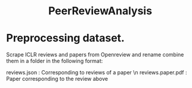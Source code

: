 # <div align="center"> PeerReviewAnalysis </div>

# Preprocessing dataset.

Scrape ICLR reviews and papers from Openreview and rename combine them in a folder in the following format:

reviews.json  : Corresponding to reviews of a paper \n
reviews.paper.pdf : Paper corresponding to the review above

